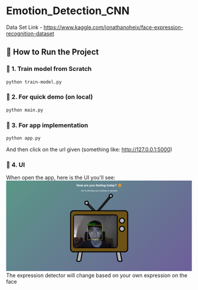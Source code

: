 # Emotion_Detection_CNN

Data Set Link - https://www.kaggle.com/jonathanoheix/face-expression-recognition-dataset

## 🚀 How to Run the Project

### 🔹 1. Train model from Scratch

```bash
python train-model.py
```
### 🔹 2. For quick demo (on local)
```bash
python main.py
```
### 🔹 3. For app implementation
```bash
python app.py
```
And then click on the url given (something like: http://127.0.0.1:5000)

### 🔹 4. UI

When open the app, here is the UI you'll see:
![Inference Example](results/image1.png)
The expression detector will change based on your own expression on the face
